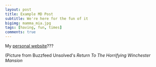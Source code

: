 ```yaml
---
layout: post
title: Example MD Post
subtitle: We're here for the fun of it
bigimg: mamma_mia.jpg
tags: [having, fun, times]
comments: true
---
```


My [personal website](https://21mdr1.github.io/)???

(Picture from Buzzfeed Unsolved's _Return To The Horrifying Winchester Mansion_
